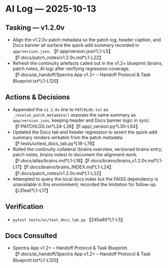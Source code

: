 # AI Log — 2025-10-13

## Tasking — v1.2.0v
- Align the v1.2.0v patch metadata so the patch log, header caption, and Docs banner all surface the quick-add summary recorded in `app/version.json`. 【F:app/version.json†L1-L5】【F:docs/patch_notes/v1.2.0v.md†L1-L22】
- Refresh the continuity artefacts called out in the v1.2+ blueprint (brains, patch notes, AI log) after verifying regression coverage. 【F:docs/ai_handoff/Spectra App v1.2+ – Handoff Protocol & Task Blueprint.txt†L1-L120】

## Actions & Decisions
- Appended the `v1.2.0v` line to `PATCHLOG.txt` so `_resolve_patch_metadata()` exposes the same summary as `app/version.json`, keeping header and Docs banner logic in sync. 【F:PATCHLOG.txt†L24-L26】【F:app/_version.py†L30-L64】
- Updated the Docs tab and header regression to assert the quick-add summary renders verbatim from the patch metadata. 【F:tests/ui/test_docs_tab.py†L16-L78】
- Rolled the continuity collateral (brains overview, versioned brains entry, patch notes, brains index) to document the alignment work. 【F:docs/atlas/brains.md†L1-L18】【F:docs/brains/brains_v1.2.0v.md†L1-L17】【F:docs/brains/brains_INDEX.md†L1-L24】【F:docs/patch_notes/v1.2.0v.md†L1-L22】
- Attempted to query the local docs index but the FAISS dependency is unavailable in this environment; recorded the limitation for follow-up. 【c31ea1†L1-L17】

## Verification
- `pytest tests/ui/test_docs_tab.py` 【245a80†L1-L5】

## Docs Consulted
- Spectra App v1.2+ – Handoff Protocol & Task Blueprint. 【F:docs/ai_handoff/Spectra App v1.2+ – Handoff Protocol & Task Blueprint.txt†L1-L120】
